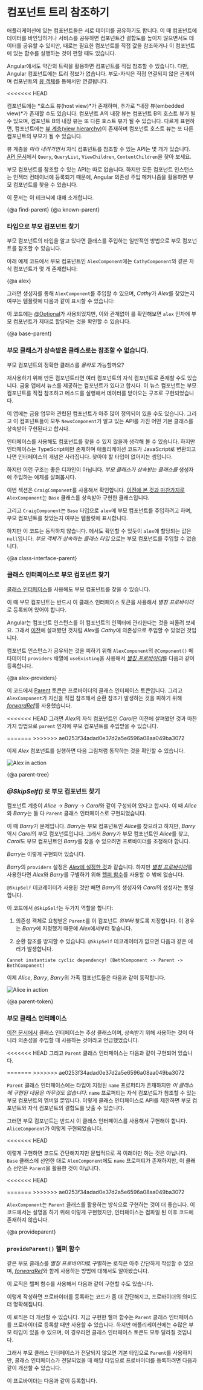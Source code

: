<!--
# Navigate the component tree with DI
-->
# 컴포넌트 트리 참조하기

<!--
Application components often need to share information.
You can often use loosely coupled techniques for sharing information,
such as data binding and service sharing,
but sometimes it makes sense for one component to have a direct reference to another component.
You need a direct reference, for instance, to access values or call methods on that component.
-->
애플리케이션에 있는 컴포넌트들은 서로 데이터를 공유하기도 합니다.
이 때 컴포넌트에 데이터를 바인딩하거나 서비스를 공유하면 컴포넌트간 결합도를 높이지 않으면서도 데이터를 공유할 수 있지만, 때로는 필요한 컴포넌트를 직접 값을 참조하거나 이 컴포넌트에 있는 함수를 실행하는 것이 편할 때도 있습니다.

<!--
Obtaining a component reference is a bit tricky in Angular.
Angular components themselves do not have a tree that you can
inspect or navigate programmatically. The parent-child relationship is indirect,
established through the components' [view objects](guide/glossary#view).
-->
Angular에서도 약간의 트릭을 활용하면 컴포넌트를 직접 참조할 수 있습니다.
다만, Angular 컴포넌트에는 트리 정보가 없습니다. 부모-자식은 직접 연결되지 않은 관계이며 컴포넌트의 [뷰 객체](guide/glossary#view)를 통해서만 연결됩니다.

<<<<<<< HEAD
<!--
Each component has a *host view*, and can have additional *embedded views*. 
=======
Each component has a *host view*, and can have additional *embedded views*.
>>>>>>> ae0253f34adad0e37d2a5e6596a08aa049ba3072
An embedded view in component A is the
host view of component B, which can in turn have embedded view.
This means that there is a [view hierarchy](guide/glossary#view-hierarchy) for each component,
of which that component's host view is the root.
-->
컴포넌트에는 *호스트 뷰(host view)*가 존재하며, 추가로 *내장 뷰(embedded view)*가 존재할 수도 있습니다.
컴포넌트 A의 내장 뷰는 컴포넌트 B의 호스트 뷰가 될 수 있으며, 컴포넌트 B의 내장 뷰는 또 다른 호스트 뷰가 될 수 있습니다.
다르게 표현하면, 컴포넌트에는 [뷰 계층(view hierarchy)](guide/glossary#view-hierarchy)이 존재하며 컴포넌트 호스트 뷰는 또 다른 컴포넌트의 부모가 될 수 있습니다.

<!--
There is an API for navigating *down* the view hierarchy.
Check out `Query`, `QueryList`, `ViewChildren`, and `ContentChildren`
in the [API Reference](api/).

There is no public API for acquiring a parent reference.
However, because every component instance is added to an injector's container,
you can use Angular dependency injection to reach a parent component.

This section describes some techniques for doing that.
-->
뷰 계층을 *따라 내려가면서* 자식 컴포넌트를 참조할 수 있는 API는 몇 개가 있습니다.
[API 문서](api/)에서 `Query`, `QueryList`, `ViewChildren`, `ContentChildren`을 찾아 보세요.

부모 컴포넌트를 참조할 수 있는 API는 따로 없습니다.
하지만 모든 컴포넌트 인스턴스는 인젝터 컨테이너에 등록되기 때문에, Angular 의존성 주입 메커니즘을 활용하면 부모 컴포넌트를 찾을 수 있습니다.

이 문서는 이 테크닉에 대해 소개합니다.

{@a find-parent}
{@a known-parent}

<!--
### Find a parent component of known type
-->
### 타입으로 부모 컴포넌트 찾기

<!--
You use standard class injection to acquire a parent component whose type you know.

In the following example, the parent `AlexComponent` has several children including a `CathyComponent`:
-->
부모 컴포넌트의 타입을 알고 있다면 클래스를 주입하는 일반적인 방법으로 부모 컴포넌트를 참조할 수 있습니다.

아래 예제 코드에서 부모 컴포넌트인 `AlexComponent`에는 `CathyComponent`와 같은 자식 컴포넌트가 몇 개 존재합니다:

{@a alex}


<code-example path="dependency-injection-in-action/src/app/parent-finder.component.ts" region="alex-1" header="parent-finder.component.ts (AlexComponent v.1)"></code-example>


<!--
*Cathy* reports whether or not she has access to *Alex*
after injecting an `AlexComponent` into her constructor:
-->
그러면 생성자를 통해 `AlexComponent`를 주입할 수 있으며, *Cathy*가 *Alex*를 찾았는지 여부는 템플릿에 다음과 같이 표시할 수 있습니다:

<code-example path="dependency-injection-in-action/src/app/parent-finder.component.ts" region="cathy" header="parent-finder.component.ts (CathyComponent)"></code-example>


<!--
Notice that even though the [@Optional](guide/dependency-injection-in-action#optional) qualifier
is there for safety,
the <live-example name="dependency-injection-in-action"></live-example>
confirms that the `alex` parameter is set.
-->
이 코드에는 [@Optional](guide/dependency-injection-in-action#optional)가 사용되었지만, 이와 관계없이 <live-example name="dependency-injection-in-action"></live-example>를 확인해보면 `alex` 인자에 부모 컴포넌트가 제대로 할당되는 것을 확인할 수 있습니다.

{@a base-parent}

<!--
### Unable to find a parent by its base class
-->
### 부모 클래스가 상속받은 클래스로는 참조할 수 없습니다.

<!--
What if you *don't* know the concrete parent component class?

A re-usable component might be a child of multiple components.
Imagine a component for rendering breaking news about a financial instrument.
For business reasons, this news component makes frequent calls
directly into its parent instrument as changing market data streams by.

The app probably defines more than a dozen financial instrument components.
If you're lucky, they all implement the same base class
whose API your `NewsComponent` understands.
-->
부모 컴포넌트의 정확한 클래스를 *몰라도* 가능할까요?

재사용하기 위해 만든 컴포넌트라면 여러 컴포넌트의 자식 컴포넌트로 존재할 수도 있습니다.
금융 앱에서 뉴스를 제공하는 컴포넌트가 있다고 합시다.
이 뉴스 컴포넌트는 부모 컴포넌트를 직접 참조하고 메소드를 실행해서 데이터를 받아오는 구조로 구현되었습니다.

이 앱에는 금융 업무와 관련된 컴포넌트가 아주 많이 정의되어 있을 수도 있습니다.
그리고 이 컴포넌트들이 모두 `NewsComponent`가 알고 있는 API를 가진 어떤 기본 클래스를 상속받아 구현된다고 합시다.

<div class="alert is-helpful">


<!--
Looking for components that implement an interface would be better.
That's not possible because TypeScript interfaces disappear
from the transpiled JavaScript, which doesn't support interfaces.
There's no artifact to look for.
-->
인터페이스를 사용해도 컴포넌트를 찾을 수 있지 않을까 생각해 볼 수 있습니다.
하지만 인터페이스는 TypeScript에만 존재하며 애플리케이션 코드가 JavaScript로 변환되고 나면 인터페이스의 개념은 사라집니다.
찾아야 할 타입이 없어지는 셈입니다.

</div>


<!--
This isn't necessarily good design.
This example is examining *whether a component can
inject its parent via the parent's base class*.

The sample's `CraigComponent` explores this question. [Looking back](#alex),
you see that the `Alex` component *extends* (*inherits*) from a class named `Base`.
-->
하지만 이런 구조는 좋은 디자인이 아닙니다.
*부모 클래스가 상속받는 클래스를* 생성자에 주입하는 예제를 살펴봅시다.

이번 섹션은 `CraigComponent`를 사용해서 확인합니다.
[이전에 본 것과 마찬가지로](#alex) `AlexComponent`는 `Base` 클래스를 상속받아 구현한 클래스입니다.

<code-example path="dependency-injection-in-action/src/app/parent-finder.component.ts" region="alex-class-signature" header="parent-finder.component.ts (Alex class signature)"></code-example>


<!--
The `CraigComponent` tries to inject `Base` into its `alex` constructor parameter and reports if it succeeded.
-->
그리고 `CraigComponent`는 `Base` 타입으로 `alex`에 부모 컴포넌트를 주입하려고 하며, 부모 컴포넌트를 찾았는지 여부는 템플릿에 표시합니다.

<code-example path="dependency-injection-in-action/src/app/parent-finder.component.ts" region="craig" header="parent-finder.component.ts (CraigComponent)"></code-example>


<!--
Unfortunately, this doesn't work.
The <live-example name="dependency-injection-in-action"></live-example>
confirms that the `alex` parameter is null.
*You cannot inject a parent by its base class.*
-->
하지만 이 코드는 동작하지 않습니다.
<live-example name="dependency-injection-in-action"></live-example>에서도 확인할 수 있듯이 `alex`에 할당되는 값은 `null`입니다.
*부모 객체가 상속하는 클래스 타입* 으로는 부모 컴포넌트를 주입할 수 없습니다.


{@a class-interface-parent}

<!--
### Find a parent by its class interface
-->
### 클래스 인터페이스로 부모 컴포넌트 찾기

<!--
You can find a parent component with a [class interface](guide/dependency-injection-in-action#class-interface).

The parent must cooperate by providing an *alias* to itself in the name of a class interface token.

Recall that Angular always adds a component instance to its own injector;
that's why you could inject *Alex* into *Cathy* [earlier](#known-parent).

Write an [*alias provider*](guide/dependency-injection-in-action#useexisting)&mdash;a `provide` object literal with a `useExisting`
definition&mdash;that creates an *alternative* way to inject the same component instance
and add that provider to the `providers` array of the `@Component()` metadata for the `AlexComponent`.
-->
[클래스 인터페이스](guide/dependency-injection-in-action#class-interface)를 사용해도 부모 컴포넌트를 찾을 수 있습니다.

이 때 부모 컴포넌트는 반드시 이 클래스 인터페이스 토큰을 사용해서 *별칭 프로바이더*로 등록되어 있어야 합니다.

Angular는 컴포넌트 인스턴스를 이 컴포넌트의 인젝터에 관리한다는 것을 떠올려 보세요.
그래서 [이전](#known-parent)에 살펴봤던 것처럼 *Alex*를 *Cathy*에 의존성으로 주입할 수 있었던 것입니다.

컴포넌트 인스턴스가 공유되는 것을 피하기 위해 `AlexComponent`의 `@Component()` 메타데이터 `providers` 배열에 `useExisting`을 사용해서 [*별칭 프로바이더*](guide/dependency-injection-in-action#useexisting)를 다음과 같이 등록합니다.

{@a alex-providers}


<code-example path="dependency-injection-in-action/src/app/parent-finder.component.ts" region="alex-providers" header="parent-finder.component.ts (AlexComponent providers)"></code-example>

<!--
[Parent](#parent-token) is the provider's class interface token.
The [*forwardRef*](guide/dependency-injection-in-action#forwardref) breaks the circular reference you just created by having the `AlexComponent` refer to itself.

*Carol*, the third of *Alex*'s child components, injects the parent into its `parent` parameter,
the same way you've done it before.
-->
이 코드에서 [Parent](#parent-token) 토큰은 프로바이더의 클래스 인터페이스 토큰입니다.
그리고 `AlexComponent`가 자신을 직접 참조해서 순환 참조가 발생하는 것을 피하기 위해 [*forwardRef*](guide/dependency-injection-in-action#forwardref)를 사용했습니다.

<<<<<<< HEAD
그러면 *Alex*의 자식 컴포넌트인 *Carol*은 이전에 살펴봤던 것과 마찬가지 방법으로 `parent` 인자에 부모 컴포넌트를 주입받을 수 있습니다.

<!--
<code-example path="dependency-injection-in-action/src/app/parent-finder.component.ts" region="carol-class" header="parent-finder.component.ts (CarolComponent class)" linenums="false">
-->
<code-example path="dependency-injection-in-action/src/app/parent-finder.component.ts" region="carol-class" header="parent-finder.component.ts (CarolComponent 클래스)" linenums="false">

</code-example>
=======
<code-example path="dependency-injection-in-action/src/app/parent-finder.component.ts" region="carol-class" header="parent-finder.component.ts (CarolComponent class)"></code-example>
>>>>>>> ae0253f34adad0e37d2a5e6596a08aa049ba3072


<!--
Here's *Alex* and family in action.
-->
이제 *Alex* 컴포넌트를 실행하면 다음 그림처럼 동작하는 것을 확인할 수 있습니다.

<div class="lightbox">
  <img src="generated/images/guide/dependency-injection-in-action/alex.png" alt="Alex in action">
</div>



{@a parent-tree}

<!--
### Find a parent in a tree with _@SkipSelf()_
-->
### _@SkipSelf()_ 로 부모 컴포넌트 찾기

<!--
Imagine one branch of a component hierarchy: *Alice* -> *Barry* -> *Carol*.
Both *Alice* and *Barry* implement the `Parent` class interface.

*Barry* is the problem. He needs to reach his parent, *Alice*, and also be a parent to *Carol*.
That means he must both *inject* the `Parent` class interface to get *Alice* and
*provide* a `Parent` to satisfy *Carol*.

Here's *Barry*.
-->
컴포넌트 계층이 *Alice* -> *Barry* -> *Carol*와 같이 구성되어 있다고 합시다.
이 때 *Alice*와 *Barry*는 둘 다 `Parent` 클래스 인터페이스로 구현되었습니다.

이 때 *Barry*가 문제입니다. *Barry*는 부모 컴포넌트인 *Alice*를 찾으려고 하지만, *Barry* 역시 *Carol*의 부모 컴포넌트입니다.
그래서 *Barry*가 부모 컴포넌트인 *Alice*를 찾고, *Carol*도 부모 컴포넌트인 *Barry*를 찾을 수 있으려면 프로바이더를 조정해야 합니다.

*Barry*는 이렇게 구현되어 있습니다.

<code-example path="dependency-injection-in-action/src/app/parent-finder.component.ts" region="barry" header="parent-finder.component.ts (BarryComponent)"></code-example>


<!--
*Barry*'s `providers` array looks just like [*Alex*'s](#alex-providers).
If you're going to keep writing [*alias providers*](guide/dependency-injection-in-action#useexisting) like this you should create a [helper function](#provideparent).

For now, focus on *Barry*'s constructor.
-->
*Barry*의 `providers` 설정은 [*Alex*에 설정한 것](#alex-providers)과 같습니다.
하지만 [*별칭 프로바이더*](guide/dependency-injection-in-action#useexisting)를 사용한다면 *Alex*와 *Barry*를 구별하기 위해 [헬퍼 함수](#provideparent)를 사용할 수 밖에 없습니다.

<code-tabs>

  <code-pane header="Barry's constructor" path="dependency-injection-in-action/src/app/parent-finder.component.ts" region="barry-ctor">

  </code-pane>

  <code-pane header="Carol's constructor" path="dependency-injection-in-action/src/app/parent-finder.component.ts" region="carol-ctor">

  </code-pane>

</code-tabs>

<!--
It's identical to *Carol*'s constructor except for the additional `@SkipSelf` decorator.

`@SkipSelf` is essential for two reasons:

1. It tells the injector to start its search for a `Parent` dependency in a component *above* itself,
which *is* what parent means.

2. Angular throws a cyclic dependency error if you omit the `@SkipSelf` decorator.

  `Cannot instantiate cyclic dependency! (BethComponent -> Parent -> BethComponent)`

Here's *Alice*, *Barry*, and family in action.
-->
`@SkipSelf` 데코레이터가 사용된 것만 빼면 *Barry*의 생성자와 *Carol*의 생성자는 동일합니다.

이 코드에서 `@SkipSelf`는 두가지 역할을 합니다:

1. 의존성 객체로 요청받은 `Parent`를 이 컴포넌트 *위부터* 찾도록 지정합니다. 이 경우는 *Barry*에 지정했기 때문에 *Alex*에서부터 찾습니다.

2. 순환 참조를 방지할 수 있습니다. `@SkipSelf` 데코레이터가 없으면 다음과 같은 에러가 발생합니다.

  `Cannot instantiate cyclic dependency! (BethComponent -> Parent -> BethComponent)`

이제 *Alice*, *Barry*, *Barry*의 가족 컴포넌트들은 다음과 같이 동작합니다.

<div class="lightbox">
  <img src="generated/images/guide/dependency-injection-in-action/alice.png" alt="Alice in action">
</div>

{@a parent-token}


<!--
###  Parent class interface
-->
### 부모 클래스 인터페이스

<!--
You [learned earlier](guide/dependency-injection-in-action#class-interface) that a class interface is an abstract class used as an interface rather than as a base class.

The example defines a `Parent` class interface.
-->
[이전 문서에서](guide/dependency-injection-in-action#class-interface) 클래스 인터페이스는 추상 클래스이며, 상속받기 위해 사용하는 것이 아니라 의존성을 주입할 때 사용하는 것이라고 언급했었습니다.

<<<<<<< HEAD
그리고 `Parent` 클래스 인터페이스는 다음과 같이 구현되어 있습니다.

<!--
<code-example path="dependency-injection-in-action/src/app/parent-finder.component.ts" region="parent" header="parent-finder.component.ts (Parent class-interface)" linenums="false">
-->
<code-example path="dependency-injection-in-action/src/app/parent-finder.component.ts" region="parent" header="parent-finder.component.ts (부모 클래스-인터페이스)" linenums="false">

</code-example>
=======
<code-example path="dependency-injection-in-action/src/app/parent-finder.component.ts" region="parent" header="parent-finder.component.ts (Parent class-interface)"></code-example>
>>>>>>> ae0253f34adad0e37d2a5e6596a08aa049ba3072


<!--
The `Parent` class interface defines a `name` property with a type declaration but *no implementation*.
The `name` property is the only member of a parent component that a child component can call.
Such a narrow interface helps decouple the child component class from its parent components.

A component that could serve as a parent *should* implement the class interface as the `AliceComponent` does.
-->
`Parent` 클래스 인터페이스에는 타입이 지정된 `name` 프로퍼티가 존재하지만 *이 클래스에 구현된 내용은 아무것도 없습니다*.
`name` 프로퍼티는 자식 컴포넌트가 참조할 수 있는 부모 컴포넌트의 멤버일 뿐입니다.
이렇게 클래스 인터페이스로 API를 제한하면 부모 컴포넌트와 자식 컴포넌트의 결합도를 낮출 수 있습니다.

그러면 부모 컴포넌트는 반드시 이 클래스 인터페이스를 사용해서 구현해야 합니다. `AliceComponent`가 이렇게 구현되었습니다.

<<<<<<< HEAD
<!--
<code-example path="dependency-injection-in-action/src/app/parent-finder.component.ts" region="alice-class-signature" header="parent-finder.component.ts (AliceComponent class signature)" linenums="false">
-->
<code-example path="dependency-injection-in-action/src/app/parent-finder.component.ts" region="alice-class-signature" header="parent-finder.component.ts (AliceComponent 클래스 선언)" linenums="false">

</code-example>


<!--
Doing so adds clarity to the code.  But it's not technically necessary.
=======
<code-example path="dependency-injection-in-action/src/app/parent-finder.component.ts" region="alice-class-signature" header="parent-finder.component.ts (AliceComponent class signature)"></code-example>



Doing so adds clarity to the code. But it's not technically necessary.
>>>>>>> ae0253f34adad0e37d2a5e6596a08aa049ba3072
Although `AlexComponent` has a `name` property, as required by its `Base` class,
its class signature doesn't mention `Parent`.
-->
이렇게 구현하면 코드도 간단해지지만 문법적으로 꼭 이래야만 하는 것은 아닙니다.
`Base` 클래스에 선언한 대로 `AlexComponent`에도 `name` 프로퍼티가 존재하지만, 이 클래스 선언은 `Parent`을 활용한 것이 아닙니다.

<<<<<<< HEAD
<!--
<code-example path="dependency-injection-in-action/src/app/parent-finder.component.ts" region="alex-class-signature" header="parent-finder.component.ts (AlexComponent class signature)" linenums="false">
-->
<code-example path="dependency-injection-in-action/src/app/parent-finder.component.ts" region="alex-class-signature" header="parent-finder.component.ts (AlexComponent 클래스 선언)" linenums="false">

</code-example>
=======
<code-example path="dependency-injection-in-action/src/app/parent-finder.component.ts" region="alex-class-signature" header="parent-finder.component.ts (AlexComponent class signature)"></code-example>
>>>>>>> ae0253f34adad0e37d2a5e6596a08aa049ba3072



<div class="alert is-helpful">


<!--
`AlexComponent` *should* implement `Parent` as a matter of proper style.
It doesn't in this example *only* to demonstrate that the code will compile and run without the interface.
-->
`AlexComponent`는 `Parent` 클래스를 활용하는 방식으로 구현하는 것이 더 좋습니다.
이 코드에서는 설명을 하기 위해 이렇게 구현했지만, 인터페이스는 컴파일 된 이후 코드에 존재하지 않습니다.

</div>



{@a provideparent}

<!--
### `provideParent()` helper function
-->
### `provideParent()` 헬퍼 함수

<!--
Writing variations of the same parent *alias provider* gets old quickly,
especially this awful mouthful with a [*forwardRef*](guide/dependency-injection-in-action#forwardref).
-->
같은 부모 클래스를 *별칭 프로바이더*로 구별하는 로직은 아주 간단하게 작성할 수 있으며, [*forwardRef*](guide/dependency-injection-in-action#forwardref)와 함께 사용하는 방법에 대해서도 알아봤습니다.

<code-example path="dependency-injection-in-action/src/app/parent-finder.component.ts" region="alex-providers" header="dependency-injection-in-action/src/app/parent-finder.component.ts"></code-example>

<!--
You can extract that logic into a helper function like the following.
-->
이 로직은 헬퍼 함수를 사용해서 다음과 같이 구현할 수도 있습니다.

<code-example path="dependency-injection-in-action/src/app/parent-finder.component.ts" region="provide-the-parent" header="dependency-injection-in-action/src/app/parent-finder.component.ts"></code-example>

<!--
Now you can add a simpler, more meaningful parent provider to your components.
-->
이렇게 작성하면 프로바이더를 등록하는 코드가 좀 더 간단해지고, 프로바이더의 의미도 더 명확해집니다.

<code-example path="dependency-injection-in-action/src/app/parent-finder.component.ts" region="alice-providers" header="dependency-injection-in-action/src/app/parent-finder.component.ts"></code-example>

<!--
You can do better. The current version of the helper function can only alias the `Parent` class interface.
The application might have a variety of parent types, each with its own class interface token.

Here's a revised version that defaults to `parent` but also accepts an optional second parameter for a different parent class interface.
-->
이 로직은 더 개선할 수 있습니다. 지금 구현한 헬퍼 함수는 `Parent` 클래스 인터페이스를 프로바이더로 등록할 때만 사용할 수 있습니다.
하지만 애플리케이션에는 수많은 부모 타입이 있을 수 있으며, 이 경우라면 클래스 인터페이스 토큰도 모두 달라질 것입니다.

그래서 부모 클래스 인터페이스가 전달되지 않으면 기본 타입으로 `Parent`를 사용하지만, 클래스 인터페이스가 전달되었을 때 해당 타입으로 프로바이더를 등록하려면 다음과 같이 개선할 수 있습니다.

<code-example path="dependency-injection-in-action/src/app/parent-finder.component.ts" region="provide-parent" header="dependency-injection-in-action/src/app/parent-finder.component.ts"></code-example>

<!--
And here's how you could use it with a different parent type.
-->
이 프로바이더는 다음과 같이 등록합니다.

<code-example path="dependency-injection-in-action/src/app/parent-finder.component.ts" region="beth-providers" header="dependency-injection-in-action/src/app/parent-finder.component.ts"></code-example>
